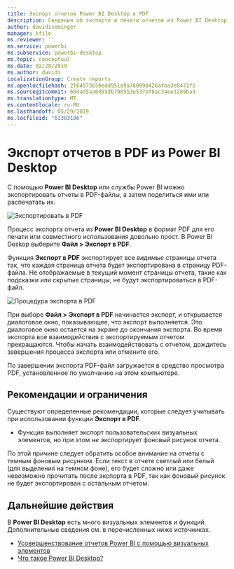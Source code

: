 ```yaml
---
title: Экспорт отчетов Power BI Desktop в PDF
description: Сведения об экспорте и печати отчетов из Power BI Desktop в формате PDF
author: davidiseminger
manager: kfile
ms.reviewer: ''
ms.service: powerbi
ms.subservice: powerbi-desktop
ms.topic: conceptual
ms.date: 02/28/2019
ms.author: davidi
LocalizationGroup: Create reports
ms.openlocfilehash: 2f64973650edd951a9a780090426afba3e8471f5
ms.sourcegitcommit: 60dad5aa0d85db790553e537bf8ac34ee3289ba3
ms.translationtype: MT
ms.contentlocale: ru-RU
ms.lasthandoff: 05/29/2019
ms.locfileid: "61303186"
---
```

# <a name="export-reports-to-pdf-from-power-bi-desktop"></a>Экспорт отчетов в PDF из Power BI Desktop
С помощью **Power BI Desktop** или службы Power BI можно экспортировать отчеты в PDF-файлы, а затем поделиться ими или распечатать их.

![Экспортировать в PDF](media/desktop-export-to-pdf/export-to-pdf_01.png)

Процесс экспорта отчета из **Power BI Desktop** в формат PDF для его печати или совместного использования довольно прост. В Power BI Deskop выберите **Файл > Экспорт в PDF**.

Функция **Экспорт в PDF** экспортирует все *видимые* страницы отчета так, что каждая страница отчета будет экспортирована в страницу PDF-файла. Не отображаемые в текущий момент страницы отчета, такие как подсказки или скрытые страницы, не будут экспортироваться в PDF-файл. 

![Процедура экспорта в PDF](media/desktop-export-to-pdf/export-to-pdf_02.png)

При выборе **Файл > Экспорт в PDF** начинается экспорт, и открывается диалоговое окно, показывающее, что экспорт выполняется. Это диалоговое окно остается на экране до окончания экспорта. Во время экспорта все взаимодействия с экспортируемым отчетом прекращаются. Чтобы начать взаимодействовать с отчетом, дождитесь завершения процесса экспорта или отмените его. 

По завершении экспорта PDF-файл загружается в средство просмотра PDF, установленное по умолчанию на этом компьютере. 

## <a name="considerations-and-limitations"></a>Рекомендации и ограничения
Существуют определенные рекомендации, которые следует учитывать при использовании функции **Экспорт в PDF**.

* Функция выполняет экспорт пользовательских визуальных элементов, но при этом *не* экспортирует фоновый рисунок отчета.

По этой причине следует обратить особое внимание на отчеты с темным фоновым рисунком. Если текст в отчете светлый или белый (для выделения на темном фоне), его будет сложно или даже невозможно прочитать после экспорта в PDF, так как фоновый рисунок не будет экспортирован с остальным отчетом. 



## <a name="next-steps"></a>Дальнейшие действия
В **Power BI Desktop** есть много визуальных элементов и функций. Дополнительные сведения см. в перечисленных ниже источниках.

* [Усовершенствование отчетов Power BI с помощью визуальных элементов](desktop-visual-elements-for-reports.md)
* [Что такое Power BI Desktop?](desktop-what-is-desktop.md)


